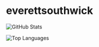 ﻿# everettsouthwick

![GitHub Stats](https://github-readme-stats.vercel.app/api?username=everettsouthwick&count_private=true&show_icons=true)

![Top Languages](https://github-readme-stats.vercel.app/api/top-langs/?username=everettsouthwick)
